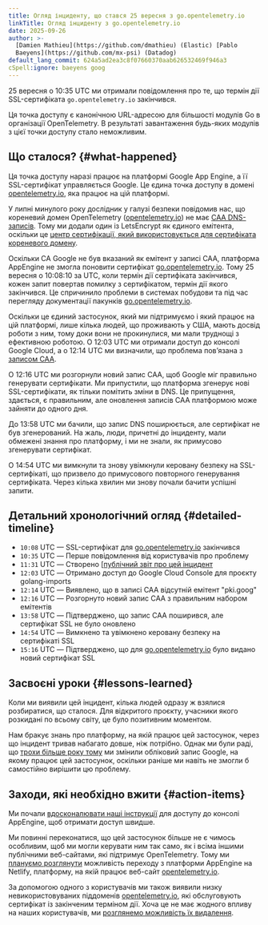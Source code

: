 ```yaml
---
title: Огляд інциденту, що стався 25 вересня з go.opentelemetry.io
linkTitle: Огляд інциденту з go.opentelemetry.io
date: 2025-09-26
author: >-
  [Damien Mathieu](https://github.com/dmathieu) (Elastic) [Pablo
  Baeyens](https://github.com/mx-psi) (Datadog)
default_lang_commit: 624a5ad2ea3c8f07660370aab626532469f946a3
cSpell:ignore: baeyens goog
---
```


25 вересня о 10:35 UTC ми отримали повідомлення про те, що термін дії SSL-сертифіката `go.opentelemetry.io` закінчився.

Ця точка доступу є канонічною URL-адресою для більшості модулів Go в організації OpenTelemetry. В результаті завантаження будь-яких модулів з цієї точки доступу стало неможливим.

## Що сталося? {#what-happened}

Ця точка доступу наразі працює на платформі Google App Engine, а її SSL-сертифікат управляється Google. Це єдина точка доступу в домені [opentelemetry.io](/), яка працює на цій платформі.

У липні минулого року дослідник у галузі безпеки повідомив нас, що кореневий домен OpenTelemetry ([opentelemetry.io](/)) не має [CAA DNS-записів](https://en.wikipedia.org/wiki/DNS_Certification_Authority_Authorization). Тому ми додали один із LetsEncrypt як єдиного емітента, оскільки це [центр сертифікації, який використовується для сертифіката кореневого домену](https://docs.netlify.com/manage/domains/secure-domains-with-https/https-ssl/#netlify-managed-certificates).

Оскільки CA Google не був вказаний як емітент у записі CAA, платформа AppEngine не змогла поновити сертифікат [go.opentelemetry.io](https://go.opentelemetry.io). Тому 25 вересня о 10:08:10 за UTC, коли термін дії сертифіката закінчився, кожен запит повертав помилку з сертифікатом, термін дії якого закінчився. Це спричинило проблеми в системах побудови та під час перегляду документації пакунків [go.opentelemetry.io](https://go.opentelemetry.io).

Оскільки це єдиний застосунок, який ми підтримуємо і який працює на цій платформі, лише кілька людей, що проживають у США, мають досвід роботи з ним, тому доки вони не прокинулися, ми мали труднощі з ефективною роботою. О 12:03 UTC ми отримали доступ до консолі Google Cloud, а о 12:14 UTC ми визначили, що проблема повʼязана з [записом CAA](https://cloud.google.com/load-balancing/docs/ssl-certificates/google-managed-certs#caa).

О 12:16 UTC ми розгорнули новий запис CAA, щоб Google міг правильно генерувати сертифікати. Ми припустили, що платформа згенерує нові SSL-сертифікати, як тільки помітить зміни в DNS. Це припущення, здається, є правильним, але оновлення записів CAA платформою може зайняти до одного дня.

До 13:58 UTC ми бачили, що запис DNS поширюється, але сертифікат не був згенерований. На жаль, люди, причетні до інциденту, мали обмежені знання про платформу, і ми не знали, як примусово згенерувати сертифікат.

О 14:54 UTC ми вимкнули та знову увімкнули керовану безпеку на SSL-сертифікаті, що призвело до примусового повторного генерування сертифіката. Через кілька хвилин ми знову почали бачити успішні запити.

## Детальний хронологічний огляд {#detailed-timeline}

- `10:08` UTC — SSL-сертифікат для [go.opentelemetry.io](https://go.opentelemetry.io) закінчився
- `10:35` UTC — Перше повідомлення від користувачів про проблему
- `11:31` UTC — Створено [[публічний звіт про цей інцидент](https://github.com/open-telemetry/opentelemetry-go-vanityurls/issues/81)
- `12:03` UTC — Отримано доступ до Google Cloud Console для проєкту golang-imports
- `12:14` UTC — Виявлено, що в записі CAA відсутній емітент "pki.goog"
- `12:16` UTC — Розгорнуто новий запис CAA з правильним набором емітентів
- `13:58` UTC — Підтверджено, що запис CAA поширився, але сертифікат SSL не було оновлено
- `14:54` UTC — Вимкнено та увімкнено керовану безпеку на сертифікаті SSL
- `15:16` UTC — Підтверджено, що для [go.opentelemetry.io](https://go.opentelemetry.io) було видано новий сертифікат SSL

## Засвоєні уроки {#lessons-learned}

Коли ми виявили цей інцидент, кілька людей одразу ж взялися розбиратися, що сталося. Для відкритого проєкту, учасники якого розкидані по всьому світу, це було позитивним моментом.

Нам бракує знань про платформу, на якій працює цей застосунок, через що інцидент тривав набагато довше, ніж потрібно. Однак ми були раді, що [трохи більше року тому](/blog/2024/go-opentelemetry-io/) ми змінили обліковий запис Google, на якому працює цей застосунок, оскільки раніше ми навіть не змогли б самостійно вирішити цю проблему.

## Заходи, які необхідно вжити {#action-items}

Ми почали [вдосконалювати наші інструкції](https://github.com/open-telemetry/community/pull/3021) для доступу до консолі AppEngine, щоб отримати доступ швидше.

Ми повинні переконатися, що цей застосунок більше не є чимось особливим, щоб ми могли керувати ним так само, як і всіма іншими публічними веб-сайтами, які підтримує OpenTelemetry. Тому ми [плануємо розглянути](https://github.com/open-telemetry/opentelemetry-go-vanityurls/issues/83) можливість переходу з платформи AppEngine на Netlify, платформу, на якій працює веб-сайт [opentelemetry.io](/).

За допомогою одного з користувачів ми також виявили низку невикористовуваних піддоменів [opentelemetry.io](/), які обслуговують сертифікат із закінченим терміном дії. Хоча це не має жодного впливу на наших користувачів, ми [розглянемо можливість їх видалення](https://github.com/open-telemetry/community/issues/3022).
